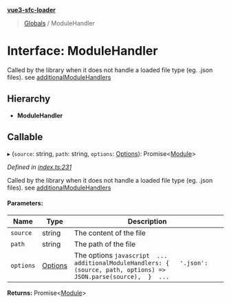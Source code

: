 **[vue3-sfc-loader](../README.md)**

> [Globals](../README.md) / ModuleHandler

# Interface: ModuleHandler

Called by the library when it does not handle a loaded file type (eg. .json files).
see [additionalModuleHandlers](options.md#additionalmodulehandlers)

## Hierarchy

* **ModuleHandler**

## Callable

▸ (`source`: string, `path`: string, `options`: [Options](options.md)): Promise\<[Module](module.md)>

*Defined in [index.ts:231](https://github.com/FranckFreiburger/vue3-sfc-loader/blob/af93193/src/index.ts#L231)*

Called by the library when it does not handle a loaded file type (eg. .json files).
see [additionalModuleHandlers](options.md#additionalmodulehandlers)

#### Parameters:

Name | Type | Description |
------ | ------ | ------ |
`source` | string | The content of the file |
`path` | string | The path of the file |
`options` | [Options](options.md) | The options  ```javascript  ...  additionalModuleHandlers: {   '.json': (source, path, options) => JSON.parse(source),  }  ... ```  |

**Returns:** Promise\<[Module](module.md)>
